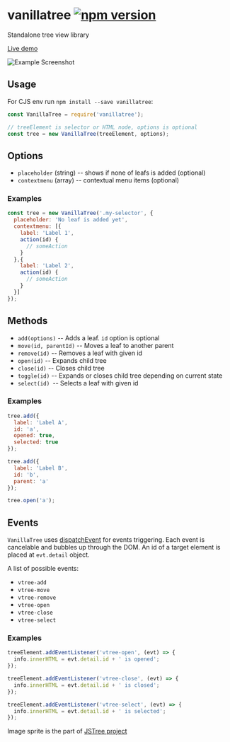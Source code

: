 vanillatree [![npm version](https://badge.fury.io/js/vanillatree.svg)](https://badge.fury.io/js/vanillatree)
===========

Standalone tree view library

[Live demo](http://jsbin.com/nudosewafi/)

![Example Screenshot](http://i.imgur.com/TPlp1ga.png)

## Usage
For CJS env run `npm install --save vanillatree`:
```js
const VanillaTree = require('vanillatree');
```

```js
// treeElement is selector or HTML node, options is optional
const tree = new VanillaTree(treeElement, options);
```
## Options
- ``placeholder`` (string) -- shows if none of leafs is added (optional)
- ``contextmenu`` (array) -- contextual menu items (optional)

### Examples
```js
const tree = new VanillaTree('.my-selector', {
  placeholder: 'No leaf is added yet',
  contextmenu: [{
    label: 'Label 1',
    action(id) {
      // someAction
    }
  },{
    label: 'Label 2',
    action(id) {
      // someAction
    }
  }]
});
```


## Methods
- ``add(options)`` -- Adds a leaf. ``id`` option is optional
- ``move(id, parentId)`` -- Moves a leaf to another parent
- ``remove(id)`` -- Removes a leaf with given id
- ``open(id)`` -- Expands child tree
- ``close(id)`` -- Closes child tree
- ``toggle(id)`` -- Expands or closes child tree depending on current state
- ``select(id) ``-- Selects a leaf with given id

### Examples
```js
tree.add({
  label: 'Label A',
  id: 'a',
  opened: true,
  selected: true
});

tree.add({
  label: 'Label B',
  id: 'b',
  parent: 'a'
});

tree.open('a');
```

## Events
`VanillaTree` uses [dispatchEvent](https://developer.mozilla.org/ru/docs/DOM/element.dispatchEvent) for events triggering. Each event is cancelable and bubbles up through the DOM. An id of a target element is placed at ``evt.detail`` object.

A list of possible events:
- ``vtree-add``
- ``vtree-move``
- ``vtree-remove``
- ``vtree-open``
- ``vtree-close``
- ``vtree-select``

### Examples
```js
treeElement.addEventListener('vtree-open', (evt) => {
  info.innerHTML = evt.detail.id + ' is opened';
});

treeElement.addEventListener('vtree-close', (evt) => {
  info.innerHTML = evt.detail.id + ' is closed';
});

treeElement.addEventListener('vtree-select', (evt) => {
  info.innerHTML = evt.detail.id + ' is selected';
});
```

Image sprite is the part of [JSTree project](http://www.jstree.com/)
